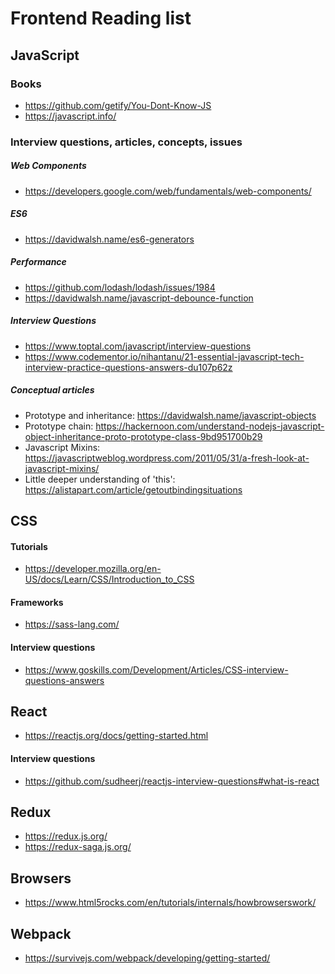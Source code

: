 # Frontend Reading list

## JavaScript
### Books
  * https://github.com/getify/You-Dont-Know-JS
  * https://javascript.info/
### Interview questions, articles, concepts, issues
##### Web Components
  * https://developers.google.com/web/fundamentals/web-components/
##### ES6
  * https://davidwalsh.name/es6-generators
##### Performance
  * https://github.com/lodash/lodash/issues/1984
  * https://davidwalsh.name/javascript-debounce-function
##### Interview Questions
  * https://www.toptal.com/javascript/interview-questions
  * https://www.codementor.io/nihantanu/21-essential-javascript-tech-interview-practice-questions-answers-du107p62z
##### Conceptual articles
  * Prototype and inheritance: https://davidwalsh.name/javascript-objects
  * Prototype chain: https://hackernoon.com/understand-nodejs-javascript-object-inheritance-proto-prototype-class-9bd951700b29
  * Javascript Mixins: https://javascriptweblog.wordpress.com/2011/05/31/a-fresh-look-at-javascript-mixins/
  * Little deeper understanding of 'this': https://alistapart.com/article/getoutbindingsituations
## CSS
#### Tutorials
  * https://developer.mozilla.org/en-US/docs/Learn/CSS/Introduction_to_CSS
#### Frameworks
  * https://sass-lang.com/
#### Interview questions
  * https://www.goskills.com/Development/Articles/CSS-interview-questions-answers
## React
  * https://reactjs.org/docs/getting-started.html
#### Interview questions
  * https://github.com/sudheerj/reactjs-interview-questions#what-is-react
## Redux
  * https://redux.js.org/
  * https://redux-saga.js.org/
## Browsers
  * https://www.html5rocks.com/en/tutorials/internals/howbrowserswork/
## Webpack
  * https://survivejs.com/webpack/developing/getting-started/
